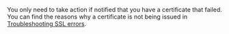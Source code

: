 You only need to take action if notified that you have a certificate that failed. You can find the reasons why a certificate is not being issued in [Troubleshooting SSL errors](https://support.cloudflare.com/hc/articles/200170566#h_c1a6e78e-150d-4db6-89ab-eec7cb1ab03f).
